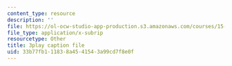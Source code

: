 ```yaml
---
content_type: resource
description: ''
file: https://ol-ocw-studio-app-production.s3.amazonaws.com/courses/15-071-the-analytics-edge-spring-2017/33b77fb111838a4541543a99cd7f8e0f_UjbutTp3z3I.srt
file_type: application/x-subrip
resourcetype: Other
title: 3play caption file
uid: 33b77fb1-1183-8a45-4154-3a99cd7f8e0f
---
```

